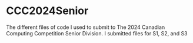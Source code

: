 # CCC2024Senior
The different files of code I used to submit to The 2024 Canadian Computing Competition Senior Division. I submitted files for S1, S2, and S3
